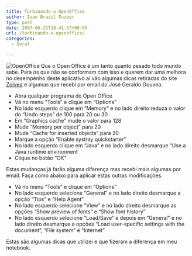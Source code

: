 ```yaml
---
title: Turbinando o OpenOffice
author: Ivan Brasil Fuzzer
type: post
date: 2007-06-25T18:41:17+00:00
url: /turbinando-o-openoffice/
categories:
  - Geral

---
```

<img src='http://www.fuzzer.com.br/ubuntero/wp-content/uploads/2007/06/wall-openoffice.png' alt='OpenOffice' align="left" />Que o Open Office é um tanto quanto pesado todo mundo sabe. Para os que não se conformam com isso e querem dar uma melhora no desempenho deste aplicativo aí vão algumas dicas retiradas do site [Zolved][1] e algumas que recebi por email do José Geraldo Gouvea.

  * Abra qualquer programa do Open Office
  * Vá no menu &#8220;Tools&#8221; e clique em &#8220;Options&#8221;
  * No lado esquerdo clique em &#8220;Memory&#8221; e no lado direito reduza o valor do &#8220;Undo steps&#8221; de 100 para 20 ou 30
  * Em &#8220;Graphics cache&#8221; mude o valor para 128
  * Mude &#8220;Memory per object&#8221; para 20
  * Mude &#8220;Cache for inserted objects&#8221; para 20
  * Marque a opção &#8220;Enable systray quickstarter&#8221;
  * No lado esquerdo clique em &#8220;Java&#8221; e no lado direito desmarque &#8220;Use a Java runtime environment
  * Clique no botão &#8220;OK&#8221;

Estas mudanças já farão alguma diferença mas recebi mais algumas por email. Faça como abaixo para aplicar estas outras modificações.

  * Vá no menu &#8220;Tools&#8221; e clique em &#8220;Options&#8221;
  * No lado esquerdo selecione &#8220;General&#8221; e no lado direito desmarque a opção &#8220;Tips&#8221; e &#8220;Help Agent&#8221;
  * No lado esquerdo selecione &#8220;View&#8221; e no lado direito desmarque as opções &#8220;Show preview of fonts&#8221; e &#8220;Show font history&#8221;
  * No lado esquerdo selecione &#8220;Load/Save&#8221; e depois em &#8220;General&#8221; e no lado direito desmarque a opções &#8220;Load user-specific settings with the document&#8221;, &#8220;File system&#8221; e &#8220;Internet&#8221;

Estas são algumas dicas que utilizei e que fizeram a diferença em meu notebook.

 [1]: http://www.zolved.com/synapse/view_content/28209/How_to_make_OpenOffice_run_faster_in_Ubuntu